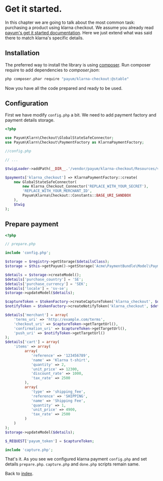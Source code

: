 # Get it started.

In this chapter we are going to talk about the most common task: purchasing a product using klarna checkout.
We assume you already read [payum's get it started documentation](https://github.com/Payum/Payum/blob/master/docs/get-it-started.md).
Here we just extend what was said there to match klarna's specific details.

## Installation

The preferred way to install the library is using [composer](http://getcomposer.org/).
Run composer require to add dependencies to _composer.json_:

```bash
php composer.phar require "payum/klarna-checkout:@stable"
```

Now you have all the code prepared and ready to be used.

## Configuration

First we have modify `config.php` a bit.
We need to add payment factory and payment details storage.

```php
<?php

use Payum\Klarn\Checkout\GlobalStateSafeConnector;
use Payum\Klarn\Checkout\PaymentFactory as KlarnaPaymentFactory;

//config.php

// ...

$twigLoader->addPath(__DIR__.'/vendor/payum/klarna-checkout/Resources/views', 'PayumKlarnaCheckout');

$payments['klarna_checkout'] => KlarnaPaymentFactory::create(
    new GlobalStateSafeConnector(
        new Klarna_Checkout_Connector('REPLACE_WITH_YOUR_SECRET'),
        'REPLACE_WITH_YOUR_MERCHANT_ID',
        Payum\Klarna\Checkout::Constants::BASE_URI_SANDBOX
    ),
    $twig
);
```

## Prepare payment

```php
<?php

// prepare.php

include 'config.php';

$storage = $registry->getStorage($detailsClass);
$storage = $this->getPayum()->getStorage('Acme\PaymentBundle\Model\PaymentDetails');

$details = $storage->createModel();
$details['purchase_country'] = 'SE';
$details['purchase_currency'] = 'SEK';
$details['locale'] = 'sv-se';
$storage->updateModel($details);

$captureToken = $tokenFactory->createCaptureToken('klarna_checkout', $details, 'done.php');
$notifyToken = $tokenFactory->createNotifyToken('klarna_checkout', $details);

$details['merchant'] = array(
    'terms_uri' => 'http://example.com/terms',
    'checkout_uri' => $captureToken->getTargetUrl(),
    'confirmation_uri' => $captureToken->getTargetUrl(),
    'push_uri' => $notifyToken->getTargetUrl()
);
$details['cart'] = array(
    'items' => array(
         array(
            'reference' => '123456789',
            'name' => 'Klarna t-shirt',
            'quantity' => 2,
            'unit_price' => 12300,
            'discount_rate' => 1000,
            'tax_rate' => 2500
         ),
         array(
            'type' => 'shipping_fee',
            'reference' => 'SHIPPING',
            'name' => 'Shipping Fee',
            'quantity' => 1,
            'unit_price' => 4900,
            'tax_rate' => 2500
         )
    )
);
$storage->updateModel($details);

$_REQUEST['payum_token'] = $captureToken;

include 'capture.php';
```

That's it. As you see we configured klarna payment `config.php` and set details `prepare.php`.
`capture.php` and `done.php` scripts remain same.

Back to [index](index.md).
